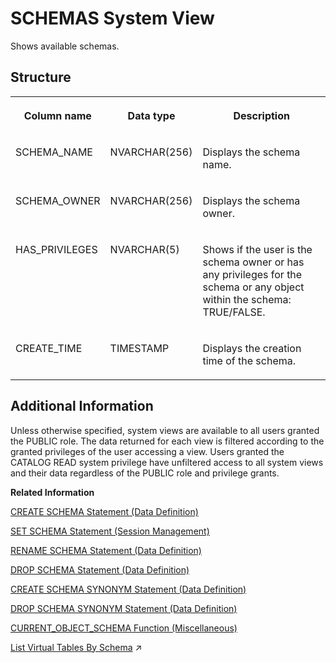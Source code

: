 <!-- loio20cde599751910149fc2954ef99edcd6 -->

# SCHEMAS System View

Shows available schemas.



<a name="loio20cde599751910149fc2954ef99edcd6___s_c_h_e_m_a_s_1struct_SCHEMAS"/>

## Structure


<table>
<tr>
<th valign="top">

Column name

</th>
<th valign="top">

Data type

</th>
<th valign="top">

Description

</th>
</tr>
<tr>
<td valign="top">

SCHEMA\_NAME

</td>
<td valign="top">

NVARCHAR\(256\)

</td>
<td valign="top">

Displays the schema name.

</td>
</tr>
<tr>
<td valign="top">

SCHEMA\_OWNER

</td>
<td valign="top">

NVARCHAR\(256\)

</td>
<td valign="top">

Displays the schema owner.

</td>
</tr>
<tr>
<td valign="top">

HAS\_PRIVILEGES

</td>
<td valign="top">

NVARCHAR\(5\)

</td>
<td valign="top">

Shows if the user is the schema owner or has any privileges for the schema or any object within the schema: TRUE/FALSE.

</td>
</tr>
<tr>
<td valign="top">

CREATE\_TIME

</td>
<td valign="top">

TIMESTAMP

</td>
<td valign="top">

Displays the creation time of the schema.

</td>
</tr>
</table>



<a name="loio20cde599751910149fc2954ef99edcd6__section_ywg_hsz_2zb"/>

## Additional Information

Unless otherwise specified, system views are available to all users granted the PUBLIC role. The data returned for each view is filtered according to the granted privileges of the user accessing a view. Users granted the CATALOG READ system privilege have unfiltered access to all system views and their data regardless of the PUBLIC role and privilege grants.

**Related Information**  


[CREATE SCHEMA Statement \(Data Definition\)](../../010-SQL-Reference/012-SQL-Statements/create-schema-statement-data-definition-20d4eca.md "Creates a schema in the current database.")

[SET SCHEMA Statement \(Session Management\)](../../010-SQL-Reference/012-SQL-Statements/set-schema-statement-session-management-20fd550.md "Changes the default schema for the session to the specified schema.")

[RENAME SCHEMA Statement \(Data Definition\)](../../010-SQL-Reference/012-SQL-Statements/rename-schema-statement-data-definition-a521980.md "Rename a schema without creating a new schema.")

[DROP SCHEMA Statement \(Data Definition\)](../../010-SQL-Reference/012-SQL-Statements/drop-schema-statement-data-definition-20d7891.md "Removes a schema.")

[CREATE SCHEMA SYNONYM Statement \(Data Definition\)](../../010-SQL-Reference/012-SQL-Statements/create-schema-synonym-statement-data-definition-1b54e1f.md "Creates a schema synonym.")

[DROP SCHEMA SYNONYM Statement \(Data Definition\)](../../010-SQL-Reference/012-SQL-Statements/drop-schema-synonym-statement-data-definition-f8ac4d9.md "Removes a schema synonym.")

[CURRENT\_OBJECT\_SCHEMA Function \(Miscellaneous\)](../../010-SQL-Reference/011-SQL-Functions/current-object-schema-function-miscellaneous-8feedda.md "Returns the current schema name when creating a view.")

[List Virtual Tables By Schema](https://help.sap.com/viewer/477aa413a36c4a95878460696fcc8896/2023_4_QRC/en-US/c9bb5442df154095ba106ec675c91c3f.html "Display the virtual tables of a remote source by schema using the SAP HANA database explorer.") :arrow_upper_right:


